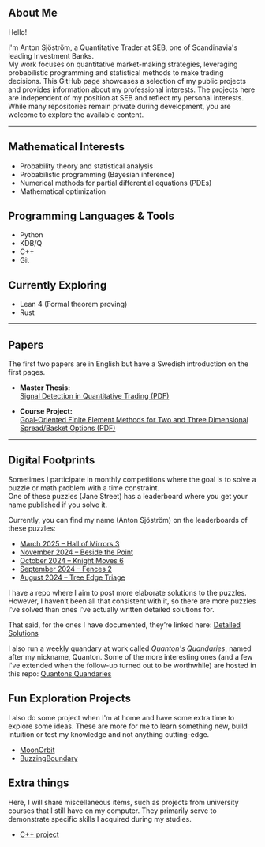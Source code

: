 ## About Me

Hello!

I'm Anton Sjöström, a Quantitative Trader at SEB, one of Scandinavia's leading Investment Banks.  
My work focuses on quantitative market-making strategies, leveraging probabilistic programming and statistical methods to make trading decisions. This GitHub page showcases a selection of my public projects and provides information about my professional interests. The projects here are independent of my position at SEB and reflect my personal interests. While many repositories remain private during development, you are welcome to explore the available content.

---

## Mathematical Interests

- Probability theory and statistical analysis
- Probabilistic programming (Bayesian inference)
- Numerical methods for partial differential equations (PDEs)
- Mathematical optimization

## Programming Languages & Tools

- Python
- KDB/Q
- C++
- Git

## Currently Exploring

- Lean 4 (Formal theorem proving)
- Rust

---

## Papers
The first two papers are in English but have a Swedish introduction on the first pages.
- **Master Thesis:**  
    [Signal Detection in Quantitative Trading (PDF)](Papers/Signal%20detection%20of%20FX%20Fixing%20events.pdf)

- **Course Project:**  
    [Goal-Oriented Finite Element Methods for Two and Three Dimensional Spread/Basket Options (PDF)](Papers/Goal-Oriented%20Adaptive%20FEM%20for%20Option%20Pricing%20with%20Duality-Based%20A%20Posteriori%20Estimates.pdf)

---

## Digital Footprints

Sometimes I participate in monthly competitions where the goal is to solve a puzzle or math problem with a time constraint.  
One of these puzzles (Jane Street) has a leaderboard where you get your name published if you solve it.

Currently, you can find my name (Anton Sjöström) on the leaderboards of these puzzles:

- [March 2025 – Hall of Mirrors 3](https://www.janestreet.com/puzzles/hall-of-mirrors-3-solution/)
- [November 2024 – Beside the Point](https://www.janestreet.com/puzzles/beside-the-point-solution/)
- [October 2024 – Knight Moves 6](https://www.janestreet.com/puzzles/knight-moves-6-solution/)
- [September 2024 – Fences 2](https://www.janestreet.com/puzzles/fences-2-solution/)
- [August 2024 – Tree Edge Triage](https://www.janestreet.com/puzzles/tree-edge-triage-solution/)

I have a repo where I aim to post more elaborate solutions to the puzzles. However, I haven’t been all that consistent with it, so there are more puzzles I’ve solved than ones I’ve actually written detailed solutions for.

That said, for the ones I have documented, they’re linked here: [Detailed Solutions](https://github.com/antonsjostrom/OnlinePuzzles/tree/main)

I also run a weekly quandary at work called _Quanton's Quandaries_, named after my nickname, Quanton. Some of the more interesting ones (and a few I've extended when the follow-up turned out to be worthwhile) are hosted in this repo: [Quantons Quandaries](https://github.com/antonsjostrom/QuantonsQuandaries)

## Fun Exploration Projects
I also do some project when I'm at home and have some extra time to explore some ideas.
These are more for me to learn something new, build intuition or test my knowledge and not anything cutting-edge.
- [MoonOrbit](https://github.com/antonsjostrom/MoonOrbit)
- [BuzzingBoundary](https://github.com/antonsjostrom/BuzzingBoundary)

## Extra things
Here, I will share miscellaneous items, such as projects from university courses that I still have on my computer. They primarily serve to demonstrate specific skills I acquired during my studies.
- [C++ project](https://github.com/antonsjostrom/High-Perfomance-Computing-Project)
